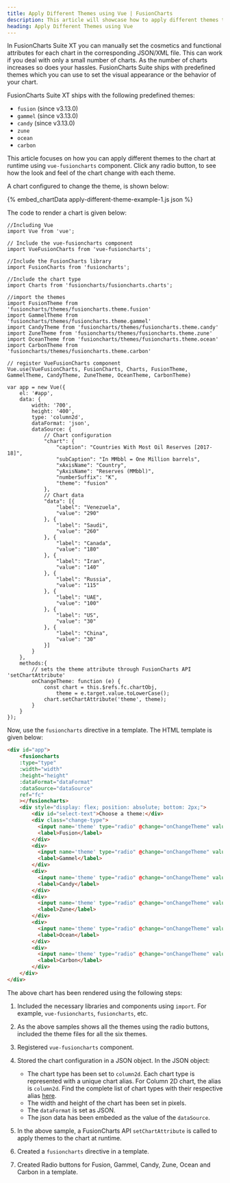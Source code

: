 ```yaml
---
title: Apply Different Themes using Vue | FusionCharts
description: This article will showcase how to apply different themes to the chart at runtime.
heading: Apply Different Themes using Vue
---
```


In FusionCharts Suite XT you can manually set the cosmetics and functional attributes for each chart in the corresponding JSON/XML file. This can work if you deal with only a small number of charts. As the number of charts increases so does your hassles. FusionCharts Suite ships with predefined themes which you can use to set the visual appearance or the behavior of your chart.

FusionCharts Suite XT ships with the following predefined themes:

* `fusion` (since v3.13.0)
* `gammel` (since v3.13.0)
* `candy` (since v3.13.0)
* `zune`
* `ocean`
* `carbon`

This article focuses on how you can apply different themes to the chart at runtime using `vue-fusioncharts` component. Click any radio button, to see how the look and feel of the chart change with each theme.

A chart configured to change the theme, is shown below:

{% embed_chartData apply-different-theme-example-1.js json %}

The code to render a chart is given below:

```
//Including Vue
import Vue from 'vue';

// Include the vue-fusioncharts component
import VueFusionCharts from 'vue-fusioncharts';

//Include the FusionCharts library
import FusionCharts from 'fusioncharts';

//Include the chart type
import Charts from 'fusioncharts/fusioncharts.charts';

//import the themes
import FusionTheme from 'fusioncharts/themes/fusioncharts.theme.fusion'
import GammelTheme from 'fusioncharts/themes/fusioncharts.theme.gammel'
import CandyTheme from 'fusioncharts/themes/fusioncharts.theme.candy'
import ZuneTheme from 'fusioncharts/themes/fusioncharts.theme.zune'
import OceanTheme from 'fusioncharts/themes/fusioncharts.theme.ocean'
import CarbonTheme from 'fusioncharts/themes/fusioncharts.theme.carbon'

// register VueFusionCharts component
Vue.use(VueFusionCharts, FusionCharts, Charts, FusionTheme, GammelTheme, CandyTheme, ZuneTheme, OceanTheme, CarbonTheme)

var app = new Vue({
    el: '#app',
    data: {
        width: '700',
        height: '400',
        type: 'column2d',
        dataFormat: 'json',
        dataSource: {
            // Chart configuration
            "chart": {
                "caption": "Countries With Most Oil Reserves [2017-18]",
                "subCaption": "In MMbbl = One Million barrels",
                "xAxisName": "Country",
                "yAxisName": "Reserves (MMbbl)",
                "numberSuffix": "K",
                "theme": "fusion"
            },
            // Chart data
            "data": [{
                "label": "Venezuela",
                "value": "290"
            }, {
                "label": "Saudi",
                "value": "260"
            }, {
                "label": "Canada",
                "value": "180"
            }, {
                "label": "Iran",
                "value": "140"
            }, {
                "label": "Russia",
                "value": "115"
            }, {
                "label": "UAE",
                "value": "100"
            }, {
                "label": "US",
                "value": "30"
            }, {
                "label": "China",
                "value": "30"
            }]
        }
    },
    methods:{
        // sets the theme attribute through FusionCharts API 'setChartAttribute'
        onChangeTheme: function (e) {
            const chart = this.$refs.fc.chartObj,
                theme = e.target.value.toLowerCase();
            chart.setChartAttribute('theme', theme);
        }
    }
});
```

Now, use the `fusioncharts` directive in a template. The HTML template is given below:

```HTML
<div id="app">
    <fusioncharts
    :type="type"
    :width="width"
    :height="height"
    :dataFormat="dataFormat"
    :dataSource="dataSource"
    ref="fc"
    ></fusioncharts>
    <div style="display: flex; position: absolute; bottom: 2px;">
        <div id="select-text">Choose a theme:</div>
        <div class="change-type">
          <input name='theme' type="radio" @change="onChangeTheme" value="Fusion" checked/>
          <label>Fusion</label>
        </div>
        <div>
          <input name='theme' type="radio" @change="onChangeTheme" value="Gammel" />
          <label>Gammel</label>
        </div>
        <div>
          <input name='theme' type="radio" @change="onChangeTheme" value="Candy" />
          <label>Candy</label>
        </div>
        <div>
          <input name='theme' type="radio" @change="onChangeTheme" value="Zune" />
          <label>Zune</label>
        </div>
        <div>
          <input name='theme' type="radio" @change="onChangeTheme" value="Ocean" />
          <label>Ocean</label>
        </div>
        <div>
          <input name='theme' type="radio" @change="onChangeTheme" value="Carbon" />
          <label>Carbon</label>
        </div>
    </div>
</div>
```

The above chart has been rendered using the following steps:

1. Included the necessary libraries and components using `import`. For example, `vue-fusioncharts`, `fusioncharts`, etc.

2. As the above samples shows all the themes using the radio buttons, included the theme files for all the six themes.

3. Registered `vue-fusioncharts` component.

4. Stored the chart configuration in a JSON object. In the JSON object:
    * The chart type has been set to `column2d`. Each chart type is represented with a unique chart alias. For Column 2D chart, the alias is `column2d`. Find the complete list of chart types with their respective alias [here](https://www.fusioncharts.com/dev/chart-guide/list-of-charts).
    * The width and height of the chart has been set in pixels. 
    * The `dataFormat` is set as JSON.
    * The json data has been embeded as the value of the `dataSource`.

5. In the above sample, a FusionCharts API `setChartAttribute` is called to apply themes to the chart at runtime.

6. Created a `fusioncharts` directive in a template. 

7. Created Radio buttons for Fusion, Gammel, Candy, Zune, Ocean and Carbon in a template.